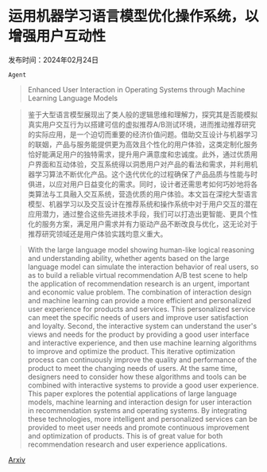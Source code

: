 # 运用机器学习语言模型优化操作系统，以增强用户互动性

发布时间：2024年02月24日

`Agent`

> Enhanced User Interaction in Operating Systems through Machine Learning Language Models

> 鉴于大型语言模型展现出了类人般的逻辑思维和理解力，探究其是否能模拟真实用户交互行为以搭建可信的虚拟推荐A/B测试环境，进而推动推荐研究的实际应用，是一个迫切而重要的经济价值问题。借助交互设计与机器学习的联姻，产品与服务能提供更为高效且个性化的用户体验，这类定制化服务恰好能满足用户的独特需求，提升用户满意度和忠诚度。此外，通过优质用户界面和互动体验，交互系统得以洞悉用户对产品的看法和需求，并利用机器学习算法不断优化产品。这个迭代优化的过程确保了产品品质与性能与时俱进，以应对用户日益变化的需求。同时，设计者还需思考如何巧妙地将各类算法与工具融入交互系统，营造优质的用户体验。本文旨在深挖大型语言模型、机器学习以及交互设计在推荐系统和操作系统中对于用户交互的潜在应用潜力，通过整合这些先进技术手段，我们可以打造出更智能、更具个性化的服务方案，满足用户需求并有力驱动产品不断改良与优化，这无论对于推荐研究领域还是用户体验实践均意义重大。

> With the large language model showing human-like logical reasoning and understanding ability, whether agents based on the large language model can simulate the interaction behavior of real users, so as to build a reliable virtual recommendation A/B test scene to help the application of recommendation research is an urgent, important and economic value problem. The combination of interaction design and machine learning can provide a more efficient and personalized user experience for products and services. This personalized service can meet the specific needs of users and improve user satisfaction and loyalty. Second, the interactive system can understand the user's views and needs for the product by providing a good user interface and interactive experience, and then use machine learning algorithms to improve and optimize the product. This iterative optimization process can continuously improve the quality and performance of the product to meet the changing needs of users. At the same time, designers need to consider how these algorithms and tools can be combined with interactive systems to provide a good user experience. This paper explores the potential applications of large language models, machine learning and interaction design for user interaction in recommendation systems and operating systems. By integrating these technologies, more intelligent and personalized services can be provided to meet user needs and promote continuous improvement and optimization of products. This is of great value for both recommendation research and user experience applications.

[Arxiv](https://arxiv.org/abs/2403.00806)